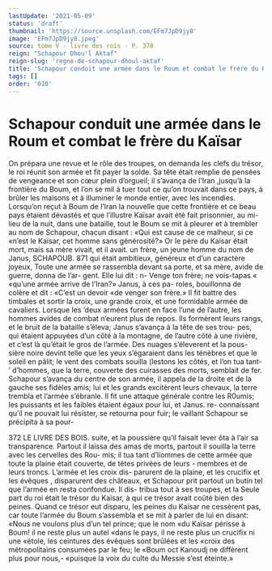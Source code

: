 ```yaml
---
lastUpdate: '2021-05-09'
status: 'draft'
thumbnail: 'https://source.unsplash.com/EFm7JpD9jy8'
image: 'EFm7JpD9jy8.jpeg'
source: tome V - livre des rois - P. 370
reign: "Schapour Dhou'l Aktaf"
reign-slug: 'regne-de-schapour-dhoul-aktaf'
title: 'Schapour conduit une armée dans le Roum et combat le frère du Kaïsar | Le Livre des Rois | Shâhnâmeh'
tags: []
order: '010'
---
```


# Schapour conduit une armée dans le Roum et combat le frère du Kaïsar

On prépara une revue et le rôle des troupes, on demanda les clefs du trésor, le roi réunit son armée
et fit payer la solde. Sa tête était remplie de pensées
de vengeance et son cœur plein d’orgueil; il s’avança
de l’Iran ,jusqu’à la frontière du Boum, et l’on se
mil à tuer tout ce qu’on trouvait dans ce pays, à brûler les maisons et à illuminer le monde entier, avec les incendies.
Lorsqu’on reçut à Boum de l’Iran la nouvelle que
cette frontière et ce beau pays étaient dévastés et
que l’illustre Kaïsar avait été fait prisonnier, au mi-
lieu de la nuit, dans une bataille, tout le Boum se mit à pleurer et à trembler au nom de Schapour, chacun disant : «Qui est cause de ce malheur, si ce «n’est le Kaïsar, cet homme sans générosité?» Or le
père du Kaïsar était mort, mais sa mère vivait, et il
avait. un frère, un jeune homme du nom de Janus,
SCHAPOUB. 871 qui était ambitieux, généreux et d’un caractère
joyeux, Toute une armée se rassembla devant sa
porte, et sa mère, avide de guerre, donna de l’ar-
gent. Elle lui dit : n- Venge ton frère; ne vois-tapas « «qu’une armée arrive de l’Iran?» Janus, à ces pa-
roles, bouillonna de colère et dit : «C’est un devoir «de venger son frère.»
Il fit battre des timbales et sortir la croix, une grande croix, et une formidable armée de cavaliers. Lorsque les ’deux armées furent en face l’une de
l’autre, les hommes avides de combat n’eurent plus
de repos. Ils formèrent leurs rangs, et le bruit de la bataille s’éleva; Janus s’avança à la tête de ses trou-
pes, qui étaient appuyées d’un côté à la montagne,
de l’autre côté à une rivière, et c’est là qu’était le
gros de l’armée. Des nuages s’éleverent et la pous-
sière noire devint telle que les yeux s’égaraient dans
les ténèbres et que le soleil en pâlit; le vent des combats souilla (lestons les côtés, et l’on tua tant- ’ d’hommes, que la terre, couverte des cuirasses des morts, semblait de fer. Schapour s’avança du centre
de son armée, il appela de la droite et de la gauche ses fidèles amis; lui et les grands excitèrent leurs
chevaux, la terre trembla et l’armée s’ébranle. Il fit
une attaque générale contre les R0umis; les puissants et les faibles étaient égaux pour lui, et Janus. re- connaissant qu’il ne pouvait lui résister, se retourna pour fuir; le vaillant Schapour se précipita à sa pour-

372 LE LIVRE DES BOIS. suite, et la poussière qu’il faisait lever ôta à l’air sa
transparence. Partout il laissa des amas de morts, partout il souilla la terre avec les cervelles des Rou- mis; il tua tant d’liommes de cette armée que toute
la plaine était couverte, de têtes privées de leurs - membres et de leurs troncs. L’armée et les croix dis- parurent de la plaine, et les crucifix et les évêques , disparurent des châteaux, et Schapour prit partout
un butin tel que l’armée en resta confondue. Il dis- tribua tout à ses troupes, et la Seule part du roi était
le trésor du Kaïsar, à qui ce trésor avait coûté bien
des peines. Quand ce trésor eut disparu, les peines du Kaïsar ne cessèrent pas, car toute l’armée du
Boum s’assembla et se mit à parler de lui en disant: «Nous ne voulons plus d’un tel prince; que le nom «du Kaïsar périsse à Boum! il ne reste plus un autel «dans le pays, il ne reste plus un crucifix ni une «étole, les ceintures des évêques sont brûlées et les
«croix des métropolitains consumées par le feu; le «Boum oct Kanoudj ne diffèrent plus pour nous,- «puisque la voix du culte du Messie s’est éteinte.»
